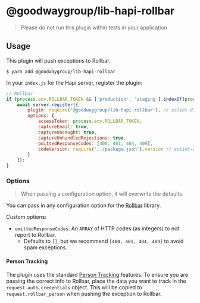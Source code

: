 # @goodwaygroup/lib-hapi-rollbar

> Please do not run this plugin within tests in your application

## Usage

This plugin will push exceptions to Rollbar.

```
$ yarn add @goodwaygroup/lib-hapi-rollbar
```

In your `index.js` for the Hapi server, register the plugin:

```js
// Rollbar
if (process.env.ROLLBAR_TOKEN && ['production', 'staging'].indexOf(process.env.NODE_ENV) > -1) {
    await server.register({
        plugin: require('@goodwaygroup/lib-hapi-rollbar'), // eslint-disable-line global-require
        options: {
            accessToken: process.env.ROLLBAR_TOKEN,
            captureEmail: true,
            captureUncaught: true,
            captureUnhandledRejections: true,
            omittedResponseCodes: [400, 401, 404, 409],
            codeVersion: require('../package.json').version // eslint-disable-line global-require
        }
    });
}
```

### Options

> When passing a configuration option, it will overwrite the defaults.

You can pass in any configuration option for the [Rollbar](https://github.com/rollbar/rollbar.js) library.

Custom options:

- `omittedResponseCodes`: An `ARRAY` of HTTP codes (as integers) to not report to Rollbar.
    - Defaults to `[]`, but we recommend `[400, 401, 404, 409]` to avoid spam exceptions.

#### Person Tracking

The plugin uses the standard [Person Tracking](https://docs.rollbar.com/docs/person-tracking) features. To ensure you are passing the correct info to Rollbar, place the data you want to track in the `request.auth.credentials` object. This will be copied to `request.rollbar_person` when pushing the exception to Rollbar.
